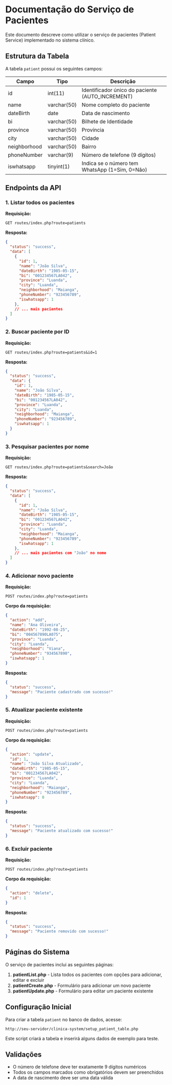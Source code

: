 # Documentação do Serviço de Pacientes

Este documento descreve como utilizar o serviço de pacientes (Patient Service) implementado no sistema clínico.

## Estrutura da Tabela

A tabela `patient` possui os seguintes campos:

| Campo | Tipo | Descrição |
|-------|------|-----------|
| id | int(11) | Identificador único do paciente (AUTO_INCREMENT) |
| name | varchar(50) | Nome completo do paciente |
| dateBirth | date | Data de nascimento |
| bi | varchar(50) | Bilhete de Identidade |
| province | varchar(50) | Província |
| city | varchar(50) | Cidade |
| neighborhood | varchar(50) | Bairro |
| phoneNumber | varchar(9) | Número de telefone (9 dígitos) |
| iswhatsapp | tinyint(1) | Indica se o número tem WhatsApp (1=Sim, 0=Não) |

## Endpoints da API

### 1. Listar todos os pacientes

**Requisição:**
```
GET routes/index.php?route=patients
```

**Resposta:**
```json
{
  "status": "success",
  "data": [
    {
      "id": 1,
      "name": "João Silva",
      "dateBirth": "1985-05-15",
      "bi": "001234567LA042",
      "province": "Luanda",
      "city": "Luanda",
      "neighborhood": "Maianga",
      "phoneNumber": "923456789",
      "iswhatsapp": 1
    },
    // ... mais pacientes
  ]
}
```

### 2. Buscar paciente por ID

**Requisição:**
```
GET routes/index.php?route=patients&id=1
```

**Resposta:**
```json
{
  "status": "success",
  "data": {
    "id": 1,
    "name": "João Silva",
    "dateBirth": "1985-05-15",
    "bi": "001234567LA042",
    "province": "Luanda",
    "city": "Luanda",
    "neighborhood": "Maianga",
    "phoneNumber": "923456789",
    "iswhatsapp": 1
  }
}
```

### 3. Pesquisar pacientes por nome

**Requisição:**
```
GET routes/index.php?route=patients&search=João
```

**Resposta:**
```json
{
  "status": "success",
  "data": [
    {
      "id": 1,
      "name": "João Silva",
      "dateBirth": "1985-05-15",
      "bi": "001234567LA042",
      "province": "Luanda",
      "city": "Luanda",
      "neighborhood": "Maianga",
      "phoneNumber": "923456789",
      "iswhatsapp": 1
    },
    // ... mais pacientes com "João" no nome
  ]
}
```

### 4. Adicionar novo paciente

**Requisição:**
```
POST routes/index.php?route=patients
```

**Corpo da requisição:**
```json
{
  "action": "add",
  "name": "Ana Oliveira",
  "dateBirth": "1992-08-25",
  "bi": "004567890LA075",
  "province": "Luanda",
  "city": "Luanda",
  "neighborhood": "Viana",
  "phoneNumber": "934567890",
  "iswhatsapp": 1
}
```

**Resposta:**
```json
{
  "status": "success",
  "message": "Paciente cadastrado com sucesso!"
}
```

### 5. Atualizar paciente existente

**Requisição:**
```
POST routes/index.php?route=patients
```

**Corpo da requisição:**
```json
{
  "action": "update",
  "id": 1,
  "name": "João Silva Atualizado",
  "dateBirth": "1985-05-15",
  "bi": "001234567LA042",
  "province": "Luanda",
  "city": "Luanda",
  "neighborhood": "Maianga",
  "phoneNumber": "923456789",
  "iswhatsapp": 0
}
```

**Resposta:**
```json
{
  "status": "success",
  "message": "Paciente atualizado com sucesso!"
}
```

### 6. Excluir paciente

**Requisição:**
```
POST routes/index.php?route=patients
```

**Corpo da requisição:**
```json
{
  "action": "delete",
  "id": 1
}
```

**Resposta:**
```json
{
  "status": "success",
  "message": "Paciente removido com sucesso!"
}
```

## Páginas do Sistema

O serviço de pacientes inclui as seguintes páginas:

1. **patientList.php** - Lista todos os pacientes com opções para adicionar, editar e excluir
2. **patientCreate.php** - Formulário para adicionar um novo paciente
3. **patientUpdate.php** - Formulário para editar um paciente existente

## Configuração Inicial

Para criar a tabela `patient` no banco de dados, acesse:

```
http://seu-servidor/clinica-system/setup_patient_table.php
```

Este script criará a tabela e inserirá alguns dados de exemplo para teste.

## Validações

- O número de telefone deve ter exatamente 9 dígitos numéricos
- Todos os campos marcados como obrigatórios devem ser preenchidos
- A data de nascimento deve ser uma data válida
